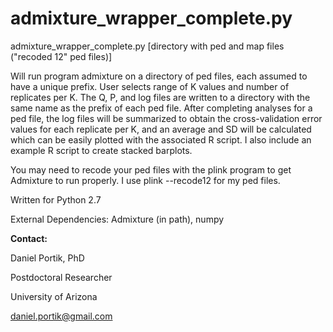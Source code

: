 # admixture_wrapper_complete.py

admixture_wrapper_complete.py [directory with ped and map files ("recoded 12" ped files)]

Will run program admixture on a directory of ped files, each assumed to have
a unique prefix. User selects range of K values and number of replicates
per K. The Q, P, and log files are written to a directory with the same
name as the prefix of each ped file. After completing analyses for a
ped file, the log files will be summarized to obtain the cross-validation
error values for each replicate per K, and an average and SD will be
calculated which can be easily plotted with the associated R script.
I also include an example R script to create stacked barplots.

You may need to recode your ped files with the plink program to get 
Admixture to run properly. I use plink --recode12 for my ped files.


Written for Python 2.7

External Dependencies: Admixture (in path), numpy

 
**Contact:**

Daniel Portik, PhD

Postdoctoral Researcher

University of Arizona

daniel.portik@gmail.com
